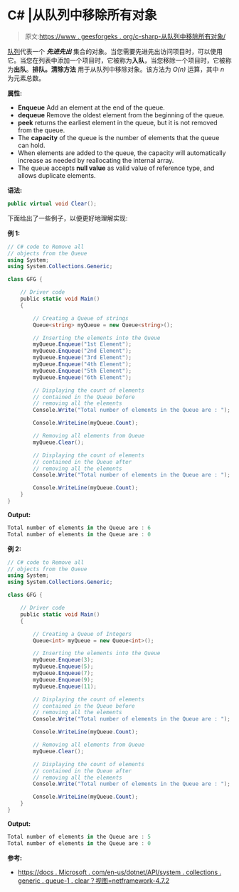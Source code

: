 # C# |从队列中移除所有对象

> 原文:[https://www . geesforgeks . org/c-sharp-从队列中移除所有对象/](https://www.geeksforgeeks.org/c-sharp-remove-all-objects-from-the-queue/)

[队列](https://www.geeksforgeeks.org/queue-data-structure/)代表一个 ***先进先出*** 集合的对象。当您需要先进先出访问项目时，可以使用它。当您在列表中添加一个项目时，它被称为**入队**，当您移除一个项目时，它被称为**出队**。**排队<t>。清除方法</t>** 用于从队列<t>中移除对象。该方法为 *O(n)* 运算，其中 *n* 为元素总数。</t>

**属性:**

*   **Enqueue** Add an element at the end of the queue.
*   **dequeue** Remove the oldest element from the beginning of the queue.
*   **peek** returns the earliest element in the queue, but it is not removed from the queue.
*   The **capacity** of the queue is the number of elements that the queue can hold.
*   When elements are added to the queue, the capacity will automatically increase as needed by reallocating the internal array.
*   The queue accepts **null value** as valid value of reference type, and allows duplicate elements.

**语法:**

```cs
public virtual void Clear();

```

下面给出了一些例子，以便更好地理解实现:

**例 1:**

```cs
// C# code to Remove all
// objects from the Queue
using System;
using System.Collections.Generic;

class GFG {

    // Driver code
    public static void Main()
    {

        // Creating a Queue of strings
        Queue<string> myQueue = new Queue<string>();

        // Inserting the elements into the Queue
        myQueue.Enqueue("1st Element");
        myQueue.Enqueue("2nd Element");
        myQueue.Enqueue("3rd Element");
        myQueue.Enqueue("4th Element");
        myQueue.Enqueue("5th Element");
        myQueue.Enqueue("6th Element");

        // Displaying the count of elements
        // contained in the Queue before
        // removing all the elements
        Console.Write("Total number of elements in the Queue are : ");

        Console.WriteLine(myQueue.Count);

        // Removing all elements from Queue
        myQueue.Clear();

        // Displaying the count of elements
        // contained in the Queue after
        // removing all the elements
        Console.Write("Total number of elements in the Queue are : ");

        Console.WriteLine(myQueue.Count);
    }
}
```

**Output:**

```cs
Total number of elements in the Queue are : 6
Total number of elements in the Queue are : 0

```

**例 2:**

```cs
// C# code to Remove all
// objects from the Queue
using System;
using System.Collections.Generic;

class GFG {

    // Driver code
    public static void Main()
    {

        // Creating a Queue of Integers
        Queue<int> myQueue = new Queue<int>();

        // Inserting the elements into the Queue
        myQueue.Enqueue(3);
        myQueue.Enqueue(5);
        myQueue.Enqueue(7);
        myQueue.Enqueue(9);
        myQueue.Enqueue(11);

        // Displaying the count of elements
        // contained in the Queue before
        // removing all the elements
        Console.Write("Total number of elements in the Queue are : ");

        Console.WriteLine(myQueue.Count);

        // Removing all elements from Queue
        myQueue.Clear();

        // Displaying the count of elements
        // contained in the Queue after
        // removing all the elements
        Console.Write("Total number of elements in the Queue are : ");

        Console.WriteLine(myQueue.Count);
    }
}
```

**Output:**

```cs
Total number of elements in the Queue are : 5
Total number of elements in the Queue are : 0

```

**参考:**

*   [https://docs . Microsoft . com/en-us/dotnet/API/system . collections . generic . queue-1 . clear？视图=netframework-4.7.2](https://docs.microsoft.com/en-us/dotnet/api/system.collections.generic.queue-1.clear?view=netframework-4.7.2)